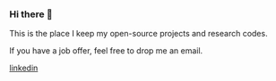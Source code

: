 ### Hi there 👋

This is the place I keep my open-source projects and research codes.

If you have a job offer, feel free to drop me an email.

[linkedin](https://www.linkedin.com/in/gokcehankara/)

<!--
**gokcehan/gokcehan** is a ✨ _special_ ✨ repository because its `README.md` (this file) appears on your GitHub profile.

Here are some ideas to get you started:

- 🔭 I’m currently working on ...
- 🌱 I’m currently learning ...
- 👯 I’m looking to collaborate on ...
- 🤔 I’m looking for help with ...
- 💬 Ask me about ...
- 📫 How to reach me: ...
- 😄 Pronouns: ...
- ⚡ Fun fact: ...
-->
